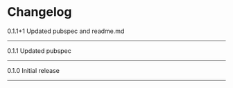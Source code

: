 
# Changelog

0.1.1+1  Updated pubspec and readme.md

---

0.1.1  Updated pubspec

---

0.1.0  Initial release

---
